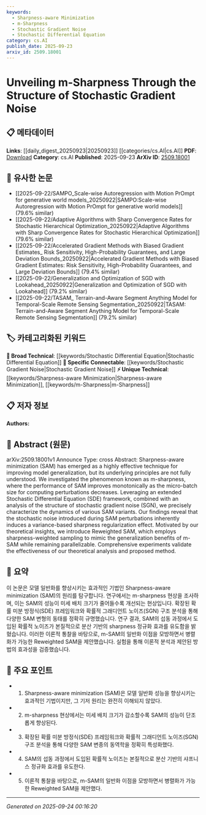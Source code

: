 ```yaml
---
keywords:
  - Sharpness-aware Minimization
  - m-Sharpness
  - Stochastic Gradient Noise
  - Stochastic Differential Equation
category: cs.AI
publish_date: 2025-09-23
arxiv_id: 2509.18001
---
```


<!-- KEYWORD_LINKING_METADATA:
{
  "processed_timestamp": "2025-09-24T00:16:20.422453",
  "vocabulary_version": "1.0",
  "selected_keywords": [
    "Sharpness-aware Minimization",
    "m-Sharpness",
    "Stochastic Gradient Noise",
    "Stochastic Differential Equation"
  ],
  "rejected_keywords": [],
  "similarity_scores": {
    "Sharpness-aware Minimization": 0.78,
    "m-Sharpness": 0.77,
    "Stochastic Gradient Noise": 0.79,
    "Stochastic Differential Equation": 0.75
  },
  "extraction_method": "AI_prompt_based",
  "budget_applied": true,
  "candidates_json": {
    "candidates": [
      {
        "surface": "Sharpness-aware minimization",
        "canonical": "Sharpness-aware Minimization",
        "aliases": [
          "SAM"
        ],
        "category": "unique_technical",
        "rationale": "SAM is a unique optimization technique that directly relates to model generalization, making it a valuable link for understanding advanced learning methods.",
        "novelty_score": 0.75,
        "connectivity_score": 0.7,
        "specificity_score": 0.85,
        "link_intent_score": 0.78
      },
      {
        "surface": "m-sharpness",
        "canonical": "m-Sharpness",
        "aliases": [
          "micro-batch sharpness"
        ],
        "category": "unique_technical",
        "rationale": "m-Sharpness is a specific phenomenon within SAM that offers insights into optimization dynamics, providing a unique angle for linking related research.",
        "novelty_score": 0.8,
        "connectivity_score": 0.65,
        "specificity_score": 0.88,
        "link_intent_score": 0.77
      },
      {
        "surface": "Stochastic Gradient Noise",
        "canonical": "Stochastic Gradient Noise",
        "aliases": [
          "SGN"
        ],
        "category": "specific_connectable",
        "rationale": "Understanding the structure of SGN is crucial for linking to works on optimization and noise in machine learning models.",
        "novelty_score": 0.65,
        "connectivity_score": 0.85,
        "specificity_score": 0.8,
        "link_intent_score": 0.79
      },
      {
        "surface": "Stochastic Differential Equation",
        "canonical": "Stochastic Differential Equation",
        "aliases": [
          "SDE"
        ],
        "category": "broad_technical",
        "rationale": "SDEs are foundational in modeling stochastic processes, providing a broad technical link to mathematical frameworks in machine learning.",
        "novelty_score": 0.55,
        "connectivity_score": 0.9,
        "specificity_score": 0.7,
        "link_intent_score": 0.75
      }
    ],
    "ban_list_suggestions": [
      "performance",
      "method",
      "experiment"
    ]
  },
  "decisions": [
    {
      "candidate_surface": "Sharpness-aware minimization",
      "resolved_canonical": "Sharpness-aware Minimization",
      "decision": "linked",
      "scores": {
        "novelty": 0.75,
        "connectivity": 0.7,
        "specificity": 0.85,
        "link_intent": 0.78
      }
    },
    {
      "candidate_surface": "m-sharpness",
      "resolved_canonical": "m-Sharpness",
      "decision": "linked",
      "scores": {
        "novelty": 0.8,
        "connectivity": 0.65,
        "specificity": 0.88,
        "link_intent": 0.77
      }
    },
    {
      "candidate_surface": "Stochastic Gradient Noise",
      "resolved_canonical": "Stochastic Gradient Noise",
      "decision": "linked",
      "scores": {
        "novelty": 0.65,
        "connectivity": 0.85,
        "specificity": 0.8,
        "link_intent": 0.79
      }
    },
    {
      "candidate_surface": "Stochastic Differential Equation",
      "resolved_canonical": "Stochastic Differential Equation",
      "decision": "linked",
      "scores": {
        "novelty": 0.55,
        "connectivity": 0.9,
        "specificity": 0.7,
        "link_intent": 0.75
      }
    }
  ]
}
-->

# Unveiling m-Sharpness Through the Structure of Stochastic Gradient Noise

## 📋 메타데이터

**Links**: [[daily_digest_20250923|20250923]] [[categories/cs.AI|cs.AI]]
**PDF**: [Download](https://arxiv.org/pdf/2509.18001.pdf)
**Category**: cs.AI
**Published**: 2025-09-23
**ArXiv ID**: [2509.18001](https://arxiv.org/abs/2509.18001)

## 🔗 유사한 논문
- [[2025-09-22/SAMPO_Scale-wise Autoregression with Motion PrOmpt for generative world models_20250922|SAMPO:Scale-wise Autoregression with Motion PrOmpt for generative world models]] (79.6% similar)
- [[2025-09-22/Adaptive Algorithms with Sharp Convergence Rates for Stochastic Hierarchical Optimization_20250922|Adaptive Algorithms with Sharp Convergence Rates for Stochastic Hierarchical Optimization]] (79.6% similar)
- [[2025-09-22/Accelerated Gradient Methods with Biased Gradient Estimates_ Risk Sensitivity, High-Probability Guarantees, and Large Deviation Bounds_20250922|Accelerated Gradient Methods with Biased Gradient Estimates: Risk Sensitivity, High-Probability Guarantees, and Large Deviation Bounds]] (79.4% similar)
- [[2025-09-22/Generalization and Optimization of SGD with Lookahead_20250922|Generalization and Optimization of SGD with Lookahead]] (79.2% similar)
- [[2025-09-22/TASAM_ Terrain-and-Aware Segment Anything Model for Temporal-Scale Remote Sensing Segmentation_20250922|TASAM: Terrain-and-Aware Segment Anything Model for Temporal-Scale Remote Sensing Segmentation]] (79.2% similar)

## 🏷️ 카테고리화된 키워드
**🧠 Broad Technical**: [[keywords/Stochastic Differential Equation|Stochastic Differential Equation]]
**🔗 Specific Connectable**: [[keywords/Stochastic Gradient Noise|Stochastic Gradient Noise]]
**⚡ Unique Technical**: [[keywords/Sharpness-aware Minimization|Sharpness-aware Minimization]], [[keywords/m-Sharpness|m-Sharpness]]

## 📋 저자 정보

**Authors:** 

## 📄 Abstract (원문)

arXiv:2509.18001v1 Announce Type: cross 
Abstract: Sharpness-aware minimization (SAM) has emerged as a highly effective technique for improving model generalization, but its underlying principles are not fully understood. We investigated the phenomenon known as m-sharpness, where the performance of SAM improves monotonically as the micro-batch size for computing perturbations decreases. Leveraging an extended Stochastic Differential Equation (SDE) framework, combined with an analysis of the structure of stochastic gradient noise (SGN), we precisely characterize the dynamics of various SAM variants. Our findings reveal that the stochastic noise introduced during SAM perturbations inherently induces a variance-based sharpness regularization effect. Motivated by our theoretical insights, we introduce Reweighted SAM, which employs sharpness-weighted sampling to mimic the generalization benefits of m-SAM while remaining parallelizable. Comprehensive experiments validate the effectiveness of our theoretical analysis and proposed method.

## 📝 요약

이 논문은 모델 일반화를 향상시키는 효과적인 기법인 Sharpness-aware minimization (SAM)의 원리를 탐구합니다. 연구에서는 m-sharpness 현상을 조사하며, 이는 SAM의 성능이 미세 배치 크기가 줄어들수록 개선되는 현상입니다. 확장된 확률 미분 방정식(SDE) 프레임워크와 확률적 그래디언트 노이즈(SGN) 구조 분석을 통해 다양한 SAM 변형의 동태를 정확히 규명했습니다. 연구 결과, SAM의 섭동 과정에서 도입된 확률적 노이즈가 본질적으로 분산 기반의 sharpness 정규화 효과를 유도함을 밝혔습니다. 이러한 이론적 통찰을 바탕으로, m-SAM의 일반화 이점을 모방하면서 병렬화가 가능한 Reweighted SAM을 제안했습니다. 실험을 통해 이론적 분석과 제안된 방법의 효과성을 검증했습니다.

## 🎯 주요 포인트

- 1. Sharpness-aware minimization (SAM)은 모델 일반화 성능을 향상시키는 효과적인 기법이지만, 그 기저 원리는 완전히 이해되지 않았다.
- 2. m-sharpness 현상에서는 미세 배치 크기가 감소할수록 SAM의 성능이 단조롭게 향상된다.
- 3. 확장된 확률 미분 방정식(SDE) 프레임워크와 확률적 그래디언트 노이즈(SGN) 구조 분석을 통해 다양한 SAM 변종의 동역학을 정확히 특성화했다.
- 4. SAM의 섭동 과정에서 도입된 확률적 노이즈는 본질적으로 분산 기반의 샤프니스 정규화 효과를 유도한다.
- 5. 이론적 통찰을 바탕으로, m-SAM의 일반화 이점을 모방하면서 병렬화가 가능한 Reweighted SAM을 제안했다.


---

*Generated on 2025-09-24 00:16:20*